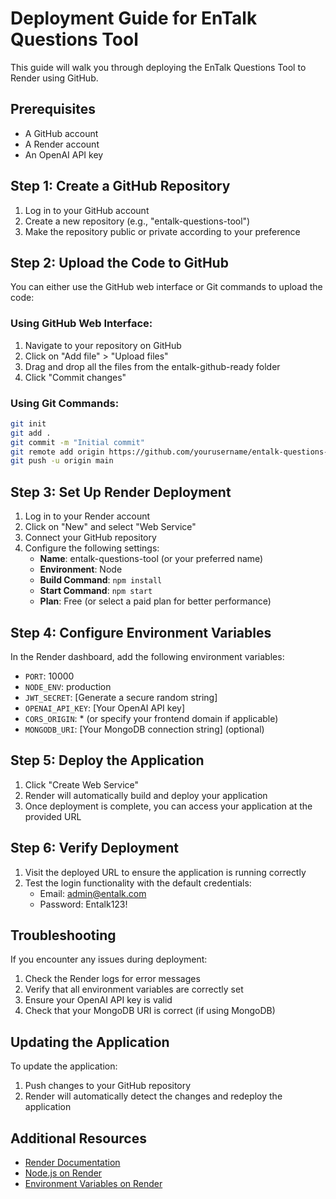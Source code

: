 # Deployment Guide for EnTalk Questions Tool

This guide will walk you through deploying the EnTalk Questions Tool to Render using GitHub.

## Prerequisites

- A GitHub account
- A Render account
- An OpenAI API key

## Step 1: Create a GitHub Repository

1. Log in to your GitHub account
2. Create a new repository (e.g., "entalk-questions-tool")
3. Make the repository public or private according to your preference

## Step 2: Upload the Code to GitHub

You can either use the GitHub web interface or Git commands to upload the code:

### Using GitHub Web Interface:
1. Navigate to your repository on GitHub
2. Click on "Add file" > "Upload files"
3. Drag and drop all the files from the entalk-github-ready folder
4. Click "Commit changes"

### Using Git Commands:
```bash
git init
git add .
git commit -m "Initial commit"
git remote add origin https://github.com/yourusername/entalk-questions-tool.git
git push -u origin main
```

## Step 3: Set Up Render Deployment

1. Log in to your Render account
2. Click on "New" and select "Web Service"
3. Connect your GitHub repository
4. Configure the following settings:
   - **Name**: entalk-questions-tool (or your preferred name)
   - **Environment**: Node
   - **Build Command**: `npm install`
   - **Start Command**: `npm start`
   - **Plan**: Free (or select a paid plan for better performance)

## Step 4: Configure Environment Variables

In the Render dashboard, add the following environment variables:

- `PORT`: 10000
- `NODE_ENV`: production
- `JWT_SECRET`: [Generate a secure random string]
- `OPENAI_API_KEY`: [Your OpenAI API key]
- `CORS_ORIGIN`: * (or specify your frontend domain if applicable)
- `MONGODB_URI`: [Your MongoDB connection string] (optional)

## Step 5: Deploy the Application

1. Click "Create Web Service"
2. Render will automatically build and deploy your application
3. Once deployment is complete, you can access your application at the provided URL

## Step 6: Verify Deployment

1. Visit the deployed URL to ensure the application is running correctly
2. Test the login functionality with the default credentials:
   - Email: admin@entalk.com
   - Password: Entalk123!

## Troubleshooting

If you encounter any issues during deployment:

1. Check the Render logs for error messages
2. Verify that all environment variables are correctly set
3. Ensure your OpenAI API key is valid
4. Check that your MongoDB URI is correct (if using MongoDB)

## Updating the Application

To update the application:

1. Push changes to your GitHub repository
2. Render will automatically detect the changes and redeploy the application

## Additional Resources

- [Render Documentation](https://render.com/docs)
- [Node.js on Render](https://render.com/docs/deploy-node-express-app)
- [Environment Variables on Render](https://render.com/docs/environment-variables)
